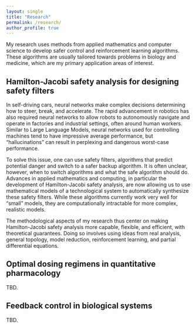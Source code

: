 ```yaml
---
layout: single
title: "Research"
permalink: /research/
author_profile: true
---
```


My research uses methods from applied mathematics and computer science to develop safer control and reinforcement learning algorithms. These algorithms are usually tailored towards problems in biology and medicine, which are my primary application areas of interest.

## Hamilton-Jacobi safety analysis for designing safety filters
In self-driving cars, neural networks make complex decisions determining how to steer, break, and accelerate. The rapid advancement in robotics has also required neural networks to allow robots to autonomously navigate and operate in factories and industrial settings, often around human workers. Similar to Large Language Models, neural networks used for controlling machines tend to have impressive average performance, but “hallucinations” can result in perplexing and dangerous worst-case performance.

To solve this issue, one can use safety filters, algorithms that predict potential danger and switch to a safer backup algorithm. It is often unclear, however, when to switch algorithms and what the safe algorithm should do. Advances in applied mathematics and computing, in particular the development of Hamilton-Jacobi safety analysis, are now allowing us to use mathematical models of a technological system to automatically synthesize these safety filters. While these algorithms currently work very well for “small” models, they are computationally intractable for more complex, realistic models.

The methodological aspects of my research thus center on making Hamilton-Jacobi safety analysis more capable, flexible, and efficient, with theoretical guarantees.
Doing so involves using ideas from real analysis, general topology, model reduction, reinforcement learning, and partial differential equations.

## Optimal dosing regimens in quantitative pharmacology
TBD.

## Feedback control in biological systems
TBD.
